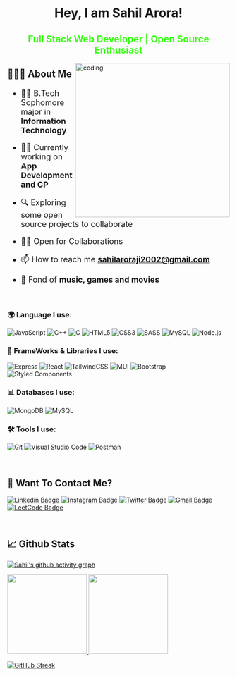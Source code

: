 <!-- <img align="right" alt="coding" width="350" src="./github-header-image.png"> -->
<h1 align="center"> Hey, I am Sahil Arora!</h1>
<!-- h -->
<span style="color:#39FF14"><h2 align="center" color="#39FF14">Full Stack Web Developer | Open Source Enthusiast </h2></span>

<div>
<img align="right" alt="coding" width="350" src="https://octodex.github.com/images/baracktocat.jpg">
</div>
<h2>

🙋🏻‍♂️ About Me

</h2>
<span style="font-size: 18px">
<p >

- 👨‍🎓 B.Tech Sophomore major in **Information Technology**

- 👨‍💻 Currently working on **App Development and CP**

- 🔍 Exploring some open source projects to collaborate

- 🤝🏼 Open for Collaborations
 
-  📫 How to reach me **sahilaroraji2002@gmail.com**
 
- 🙂 Fond of **music, games and movies**



</p>
</span>
</br>

<h3>

🌍 Language I use:

</h3>

<p >
 
![JavaScript](https://img.shields.io/badge/JavaScript-F7DF1E?style=for-the-badge&logo=javascript&logoColor=black)
![C++](https://img.shields.io/badge/C%2B%2B-00599C?style=for-the-badge&logo=c%2B%2B&logoColor=white)
![C](https://img.shields.io/badge/C-00599C?style=for-the-badge&logo=c&logoColor=white)
![HTML5](https://img.shields.io/badge/HTML5-E34F26?style=for-the-badge&logo=html5&logoColor=white)
![CSS3](https://img.shields.io/badge/CSS3-1572B6?style=for-the-badge&logo=css3&logoColor=white)
![SASS](https://img.shields.io/badge/SASS-hotpink.svg?style=for-the-badge&logo=SASS&logoColor=white)
![MySQL](https://img.shields.io/badge/MySQL-00000F?style=for-the-badge&logo=mysql&logoColor=white)
![Node.js](https://img.shields.io/badge/Node.js-43853D?style=for-the-badge&logo=node.js&logoColor=white)

 
<h3>

🦾 FrameWorks & Libraries I use:

</h3>
 
<p>
 

![Express](https://img.shields.io/badge/Express.js-white?style=for-the-badge&logo=express&logoColor=black)
![React](https://img.shields.io/badge/React-20232A?style=for-the-badge&logo=react&logoColor=61DAFB)
![TailwindCSS](https://img.shields.io/badge/tailwindcss-%2338B2AC.svg?style=for-the-badge&logo=tailwind-css&logoColor=white)
![MUI](https://img.shields.io/badge/MUI-%230081CB.svg?style=for-the-badge&logo=mui&logoColor=white)
![Bootstrap](https://img.shields.io/badge/Bootstrap-563D7C?style=for-the-badge&logo=bootstrap&logoColor=white)
![Styled Components](https://img.shields.io/badge/styled--components-DB7093?style=for-the-badge&logo=styled-components&logoColor=white)

</p>

<h3>

📊 Databases I use:

</h3>
<p>
 
![MongoDB](https://img.shields.io/badge/MongoDB-4EA94B?style=for-the-badge&logo=mongodb&logoColor=white)
![MySQL](https://img.shields.io/badge/mysql-%2300f.svg?style=for-the-badge&logo=mysql&logoColor=white)

</p>

<h3>

🛠️ Tools I use:

</h3>

![Git](https://img.shields.io/badge/-git-F1502F?style=for-the-badge&logo=git&logoColor=white)
![Visual Studio Code](https://img.shields.io/badge/Visual_Studio_Code-0078D4?style=for-the-badge&logo=visual%20studio%20code&logoColor=white)
![Postman](https://img.shields.io/badge/Postman-E95420?style=for-the-badge&logo=Postman&logoColor=white)


</p>
</br>
<h2>💬 Want To Contact Me? </h2>

<p >

[![Linkedin Badge](https://img.shields.io/badge/-Sahil_Arora-blue?style=for-the-badge&logo=Linkedin&logoColor=white&link=https://www.linkedin.com/in/sahil-arora-4a3889227/)](https://www.linkedin.com/in/sahil-arora-4a3889227/)
[![Instagram Badge](https://img.shields.io/badge/-Sahil_Arora-purple?style=for-the-badge&logo=instagram&logoColor=white&link=https://www.instagram.com/im_sahil_002/)](https://www.instagram.com/im_sahil_002/)
[![Twitter Badge](https://img.shields.io/badge/-arora_sahil-blue?style=for-the-badge&logo=Twitter&logoColor=white&link=https://twitter.com/arorasahil002)](https://twitter.com/arorasahil002)
[![Gmail Badge](https://img.shields.io/badge/Sahil_Arora-white?style=for-the-badge&logo=Gmail&logoColor=&link=mailto:sahilaroraji2002@gmail.com)](mailto:sahilaroraji2002@gmail.com)
[![LeetCode Badge](https://img.shields.io/badge/LeetCode-000000?style=for-the-badge&logo=LeetCode&logoColor=#d16c06&link=https://leetcode.com/sahilaroraji2002/)](https://leetcode.com/sahilaroraji2002/)

 </p>
</br>
<h2>📈 Github Stats</h2>

<p >
 
[![Sahil's github activity graph](https://activity-graph.herokuapp.com/graph?username=sahilarora02&bg_color=090132&color=009dff&line=0287d9&point=ffffff&area=true&hide_border=true)](https://github.com/sahilarora02/github-readme-activity-graph)


<a href="https://github.com/sahilarora02">
  <img height="180em" src="https://github-readme-stats.vercel.app/api?username=sahilarora02&show_icons=true&theme=algolia&include_all_commits=true&count_private=true"/>
  <img height="180em" src="https://github-readme-stats.vercel.app/api/top-langs/?username=sahilarora02&theme=algolia&hide=c%2B%2B&layout=compact"/>
</a>
 
  [![GitHub Streak](https://streak-stats.demolab.com?user=sahilarora02&theme=cobalt)](https://git.io/streak-stats)

</p>
